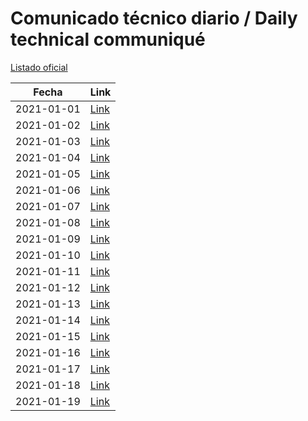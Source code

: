 # Comunicado técnico diario / Daily technical communiqué

[Listado oficial](https://www.gob.mx/salud/documentos/coronavirus-covid19-comunicados-tecnicos-diarios-enero-2021)

| Fecha               | Link        |
| ------------------- | ----------  |
| 2021-01-01 | [Link](https://www.gob.mx/salud/prensa/nuevo-coronavirus-en-el-mundo-covid-19-comunicado-tecnico-diario-260415) |
| 2021-01-02 | [Link](https://www.gob.mx/salud/prensa/nuevo-coronavirus-en-el-mundo-covid-19-comunicado-tecnico-diario-260418) |
| 2021-01-03 | [Link](https://www.gob.mx/salud/prensa/nuevo-coronavirus-en-el-mundo-covid-19-comunicado-tecnico-diario-260426) |
| 2021-01-04 | [Link](https://www.gob.mx/salud/prensa/nuevo-coronavirus-en-el-mundo-covid-19-comunicado-tecnico-diario-260424) |
| 2021-01-05 | [Link](https://www.gob.mx/salud/prensa/nuevo-coronavirus-en-el-mundo-covid-19-comunicado-tecnico-diario-260431) |
| 2021-01-06 | [Link](https://www.gob.mx/salud/prensa/nuevo-coronavirus-en-el-mundo-covid-19-comunicado-tecnico-diario-260432) |
| 2021-01-07 | [Link](https://www.gob.mx/salud/prensa/nuevo-coronavirus-en-el-mundo-covid-19-comunicado-tecnico-diario-260434) |
| 2021-01-08 | [Link](https://www.gob.mx/salud/prensa/nuevo-coronavirus-en-el-mundo-covid-19-comunicado-tecnico-diario-260435) |
| 2021-01-09 | [Link](https://www.gob.mx/salud/prensa/nuevo-coronavirus-en-el-mundo-covid-19-comunicado-tecnico-diario-260436) |
| 2021-01-10 | [Link](https://www.gob.mx/salud/prensa/nuevo-coronavirus-en-el-mundo-covid-19-comunicado-tecnico-diario-260438) |
| 2021-01-11 | [Link](https://www.gob.mx/salud/prensa/nuevo-coronavirus-en-el-mundo-covid-19-comunicado-tecnico-diario-261039) |
| 2021-01-12 | [Link](https://www.gob.mx/salud/prensa/nuevo-coronavirus-en-el-mundo-covid-19-comunicado-tecnico-diario-261042) |
| 2021-01-13 | [Link](https://www.gob.mx/salud/prensa/nuevo-coronavirus-en-el-mundo-covid-19-comunicado-tecnico-diario-261043) |
| 2021-01-14 | [Link](https://www.gob.mx/salud/prensa/nuevo-coronavirus-en-el-mundo-covid-19-comunicado-tecnico-diario-261044) |
| 2021-01-15 | [Link](https://www.gob.mx/salud/prensa/nuevo-coronavirus-en-el-mundo-covid-19-comunicado-tecnico-diario-261046) |
| 2021-01-16 | [Link](https://www.gob.mx/salud/prensa/nuevo-coronavirus-en-el-mundo-covid-19-comunicado-tecnico-diario-261047) |
| 2021-01-17 | [Link](https://www.gob.mx/salud/prensa/nuevo-coronavirus-en-el-mundo-covid-19-comunicado-tecnico-diario-261048) |
| 2021-01-18 | [Link](https://www.gob.mx/salud/prensa/nuevo-coronavirus-en-el-mundo-covid-19-comunicado-tecnico-diario-261450) |
| 2021-01-19 | [Link](https://www.gob.mx/salud/prensa/nuevo-coronavirus-en-el-mundo-covid-19-comunicado-tecnico-diario-261451) |
